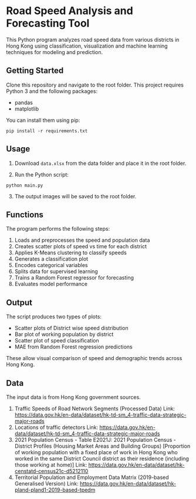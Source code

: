 # Road Speed Analysis and Forecasting Tool

This Python program analyzes road speed data from various districts in Hong Kong using classification, visualization and machine learning techniques for modeling and prediction.

## Getting Started

Clone this repository and navigate to the root folder. This project requires Python 3 and the following packages:

- pandas
- matplotlib

You can install them using pip:

```
pip install -r requirements.txt
```

## Usage

1. Download `data.xlsx` from the data folder and place it in the root folder. 

2. Run the Python script:

```
python main.py
``` 

3. The output images will be saved to the root folder.

## Functions
The program performs the following steps:
1. Loads and preprocesses the speed and population data
2. Creates scatter plots of speed vs time for each district
3. Applies K-Means clustering to classify speeds
4. Generates a classification plot
5. Encodes categorical variables
6. Splits data for supervised learning
7. Trains a Random Forest regressor for forecasting
8. Evaluates model performance

## Output

The script produces two types of plots:

- Scatter plots of District wise speed distribution
- Bar plot of working population by district
- Scatter plot of speed classification
- MAE from Random Forest regression predictions

These allow visual comparison of speed and demographic trends across Hong Kong.


## Data

The input data is from Hong Kong government sources. 
1.	Traffic Speeds of Road Network Segments (Processed Data)
Link: https://data.gov.hk/en-data/dataset/hk-td-sm_4-traffic-data-strategic-major-roads
3.	Locations of traffic detectors
Link: https://data.gov.hk/en-data/dataset/hk-td-sm_4-traffic-data-strategic-major-roads
4.	2021 Population Census - Table E2021J: 2021 Population Census - District Profiles (Housing Market Areas and Building Groups) [Proportion of working population with a fixed place of work in Hong Kong who worked in the same District Council district as their residence (including those working at home)]
Link: https://data.gov.hk/en-data/dataset/hk-censtatd-census21c-d5212110 
5.	Territorial Population and Employment Data Matrix (2019-based Generalised Version)
Link: https://data.gov.hk/en-data/dataset/hk-pland-pland1-2019-based-tpedm


